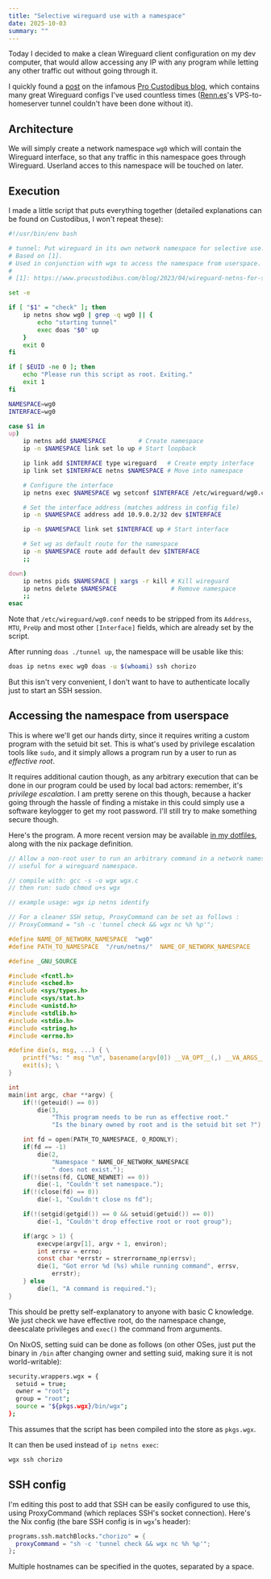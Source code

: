 ```yaml
---
title: "Selective wireguard use with a namespace"
date: 2025-10-03
summary: ""
---
```


Today I decided to make a clean Wireguard client configuration on my dev computer, that would allow accessing any IP with any program while letting any other traffic out without going through it.

I quickly found a [post](https://www.procustodibus.com/blog/2023/04/wireguard-netns-for-specific-apps/) on the infamous [Pro Custodibus blog](https://www.procustodibus.com/blog/), which contains many great Wireguard configs I've used countless times ([Renn.es](https://renn.es/)'s VPS-to-homeserver tunnel couldn't have been done without it).

## Architecture

We will simply create a network namespace `wg0` which will contain the Wireguard interface, so that any traffic in this namespace goes through Wireguard. Userland acces to this namespace will be touched on later.

## Execution

I made a little script that puts everything together (detailed explanations can be found on Custodibus, I won't repeat these):

```sh
#!/usr/bin/env bash

# tunnel: Put wireguard in its own network namespace for selective use.
# Based on [1].
# Used in conjunction with wgx to access the namespace from userspace.
#
# [1]: https://www.procustodibus.com/blog/2023/04/wireguard-netns-for-specific-apps/

set -e

if [ "$1" = "check" ]; then
    ip netns show wg0 | grep -q wg0 || {
        echo "starting tunnel"
        exec doas "$0" up
    }
    exit 0
fi

if [ $EUID -ne 0 ]; then
    echo "Please run this script as root. Exiting."
    exit 1
fi

NAMESPACE=wg0
INTERFACE=wg0

case $1 in
up)
    ip netns add $NAMESPACE         # Create namespace
    ip -n $NAMESPACE link set lo up # Start loopback

    ip link add $INTERFACE type wireguard   # Create empty interface
    ip link set $INTERFACE netns $NAMESPACE # Move into namespace

    # Configure the interface
    ip netns exec $NAMESPACE wg setconf $INTERFACE /etc/wireguard/wg0.conf

    # Set the interface address (matches address in config file)
    ip -n $NAMESPACE address add 10.9.0.2/32 dev $INTERFACE

    ip -n $NAMESPACE link set $INTERFACE up # Start interface

    # Set wg as default route for the namespace
    ip -n $NAMESPACE route add default dev $INTERFACE
    ;;

down)
    ip netns pids $NAMESPACE | xargs -r kill # Kill wireguard
    ip netns delete $NAMESPACE               # Remove namespace
    ;;
esac
```

Note that `/etc/wireguard/wg0.conf` needs to be stripped from its `Address`, `MTU`, `PreUp` and most other `[Interface]` fields, which are already set by the script.

After running `doas ./tunnel up`, the namespace will be usable like this:

```sh
doas ip netns exec wg0 doas -u $(whoami) ssh chorizo
```

But this isn't very convenient, I don't want to have to authenticate locally just to start an SSH session.

## Accessing the namespace from userspace

This is where we'll get our hands dirty, since it requires writing a custom program with the setuid bit set. This is what's used by privilege escalation tools like `sudo`, and it simply allows a program run by a user to run as _effective root_.

It requires additional caution though, as any arbitrary execution that can be done in our program could be used by local bad actors: remember, it's _privilege escalation_. I am pretty serene on this though, because a hacker going through the hassle of finding a mistake in this could simply use a software keylogger to get my root password. I'll still try to make something secure though.

Here's the program. A more recent version may be available [in my dotfiles](https://git.sr.ht/~tarneo/nix/tree/main/item/pkgs/wgx/wgx.c), along with the nix package definition.

```c
// Allow a non-root user to run an arbitrary command in a network namespace,
// useful for a wireguard namespace.

// compile with: gcc -s -o wgx wgx.c
// then run: sudo chmod u+s wgx

// example usage: wgx ip netns identify

// For a cleaner SSH setup, ProxyCommand can be set as follows :
// ProxyCommand = "sh -c 'tunnel check && wgx nc %h %p'";

#define NAME_OF_NETWORK_NAMESPACE  "wg0"
#define PATH_TO_NAMESPACE  "/run/netns/"  NAME_OF_NETWORK_NAMESPACE

#define _GNU_SOURCE

#include <fcntl.h>
#include <sched.h>
#include <sys/types.h>
#include <sys/stat.h>
#include <unistd.h>
#include <stdlib.h>
#include <stdio.h>
#include <string.h>
#include <errno.h>

#define die(s, msg, ...) { \
	printf("%s: " msg "\n", basename(argv[0]) __VA_OPT__(,) __VA_ARGS__); \
	exit(s); \
}

int
main(int argc, char **argv) {
	if(!(geteuid() == 0))
		die(3,
		    "This program needs to be run as effective root."
		    "Is the binary owned by root and is the setuid bit set ?");

	int fd = open(PATH_TO_NAMESPACE, O_RDONLY);
	if(fd == -1)
		die(2,
		    "Namespace " NAME_OF_NETWORK_NAMESPACE
		    " does not exist.");
	if(!(setns(fd, CLONE_NEWNET) == 0))
		die(-1, "Couldn't set namespace.");
	if(!(close(fd) == 0))
		die(-1, "Couldn't close ns fd");

	if(!(setgid(getgid()) == 0 && setuid(getuid()) == 0))
		die(-1, "Couldn't drop effective root or root group");

	if(argc > 1) {
		execvpe(argv[1], argv + 1, environ);
		int errsv = errno;
		const char *errstr = strerrorname_np(errsv);
		die(1, "Got error %d (%s) while running command", errsv,
		    errstr);
	} else
		die(1, "A command is required.");
}
```

This should be pretty self-explanatory to anyone with basic C knowledge. We just check we have effective root, do the namespace change, deescalate privileges and `exec()` the command from arguments.

On NixOS, setting suid can be done as follows (on other OSes, just put the binary in `/bin` after changing owner and setting suid, making sure it is not world-writable):

```sh
security.wrappers.wgx = {
  setuid = true;
  owner = "root";
  group = "root";
  source = "${pkgs.wgx}/bin/wgx";
};
```

This assumes that the script has been compiled into the store as `pkgs.wgx`.

It can then be used instead of `ip netns exec`:

```sh
wgx ssh chorizo
```

## SSH config

I'm editing this post to add that SSH can be easily configured to use this, using ProxyCommand (which replaces SSH's socket connection). Here's the Nix config (the bare SSH config is in `wgx`'s header):

```nix
programs.ssh.matchBlocks."chorizo" = {
  proxyCommand = "sh -c 'tunnel check && wgx nc %h %p'";
};
```

Multiple hostnames can be specified in the quotes, separated by a space.

